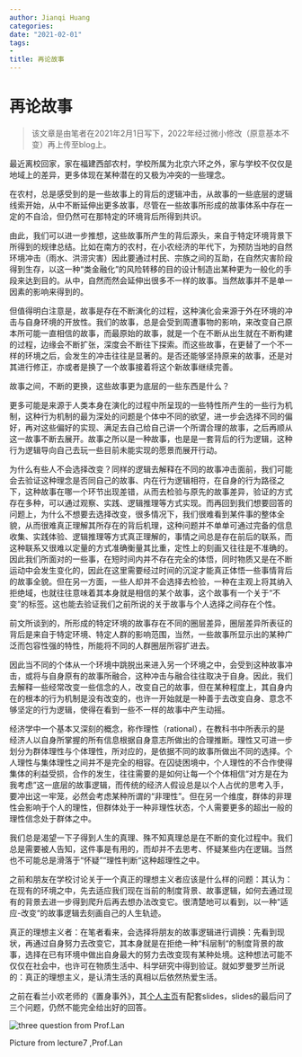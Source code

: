 ```yaml
---
author: Jianqi Huang
categories:
date: "2021-02-01"
tags:
- 
title: 再论故事
---
```


# 再论故事

> 该文章是由笔者在2021年2月1日写下，2022年经过微小修改（原意基本不变）再上传至blog上。

最近离校回家，家在福建西部农村，学校所属为北京六环之外，家与学校不仅仅是地域上的差异，更多体现在某种潜在的又极为冲突的一些理念。

在农村，总是感受到的是一些故事上的背后的逻辑冲击，从故事的一些底层的逻辑线索开始，从中不断延伸出更多故事，尽管在一些故事所形成的故事体系中存在一定的不自洽，但仍然可在那特定的环境背后所得到共识。

由此，我们可以进一步推想，这些故事所产生的背后源头，来自于特定环境背景下所得到的规律总结。比如在南方的农村，在小农经济的年代下，为预防当地的自然环境冲击（雨水、洪涝灾害）因此要通过村民、宗族之间的互助，在自然灾害阶段得到生存，以这一种“类金融化”的风险转移的目的设计制造出某种更为一般化的手段来达到目的。从中，自然而然会延伸出很多不一样的故事。当然故事并不是单一因素的影响来得到的。

 但值得明白注意是，故事是存在不断演化的过程，这种演化会来源于外在环境的冲击与自身环境的开放性。我们的故事，总是会受到周遭事物的影响，来改变自己原本所可能一直相信的故事，而最原始的故事，就是一个在不断从出生就在不断构建的过程，边缘会不断扩张，深度会不断往下探索。而这些故事，在更替了一个不一样的环境之后，会发生的冲击往往是显著的。是否还能够坚持原来的故事，还是对其进行修正，亦或者是换了一个故事接着将这个新故事继续完善。

故事之间，不断的更换，这些故事更为底层的一些东西是什么？

更多可能是来源于人类本身在演化的过程中所呈现的一些特性所产生的一些行为机制，这种行为机制的最为深处的问题是个体中不同的欲望，进一步会选择不同的偏好，再对这些偏好的实现、满足去自己给自己讲一个所谓合理的故事，之后再顺从这一故事不断去展开。故事之所以是一种故事，也是是一套背后的行为逻辑，这种行为逻辑导向自己去玩一些目前未能实现的愿景而展开行动。

为什么有些人不会选择改变？同样的逻辑去解释在不同的故事冲击面前，我们可能会去验证这种理念是否同自己的故事、内在行为逻辑相符，在自身的行为路径之下，这种故事在哪一个环节出现差错，从而去检验与原先的故事差异，验证的方式存在多种，可以通过观察、实践、逻辑推理等方式实现。而再回到我们想要回答的问题上，为什么不想要去选择改变，很多情况下，我们很难看到某件事的整体全貌，从而很难真正理解其所存在的背后机理，这种问题并不单单可通过完备的信息收集、实践体验、逻辑推理等方式真正理解的，事情之间总是存在前后的联系，而这种联系又很难以定量的方式准确衡量其比重，定性上的刻画又往往是不准确的。因此我们所面对的一些事，在短时间内并不存在完全的体悟，同时物质又是在不断运动中会发生变化的，因此在这里需要经过时间的沉淀才能真正体悟一些事情背后的故事全貌。但在另一方面，一些人却并不会选择去检验，一种在主观上将其纳入拒绝域，也就往往意味着其本身就是相信的某个故事，这个故事有一个关于“不变”的标签。这也能去验证我们之前所说的关于故事与个人选择之间存在个性。

前文所谈到的，所形成的特定环境的故事存在不同的圈层差异，圈层差异所表征的背后是来自于特定环境、特定人群的影响范围，当然，一些故事所显示出的某种广泛而包容性强的特性，所能将不同的人群圈层所容扩进去。

因此当不同的个体从一个环境中跳脱出来进入另一个环境之中，会受到这种故事冲击，或将与自身原有的故事所融合，这种冲击与融合往往取决于自身。因此，我们去解释一些经常改变一些信念的人，改变自己的故事，但在某种程度上，其自身内在的根本的行为机制是没有改变的，也许一开始就是一种善于去改变自身、意念不够坚定的行为逻辑，使得在看到一些不一样的故事中产生动摇。

经济学中一个基本又深刻的概念，称作理性（rational），在教科书中所表示的是经济人以自身所掌握的所有信息根据自身意志所做出的合理推断。理性又可进一步划分为群体理性与个体理性，所对应的，是依据不同的故事所做出不同的选择。个人理性与集体理性之间并不是完全的相容。在囚徒困境中，个人理性的不合作使得集体的利益受损，合作的发生，往往需要的是如何让每一个个体相信“对方是在为我考虑”这一底层的故事逻辑，而传统的经济人假设总是以个人占优的思考入手，要冲出这一牢笼，必然会考虑某种所谓的“非理性”。但在另一个维度，群体的非理性会影响于个人的理性，但群体处于一种非理性状态，个人需要更多的超出一般的理性信念处于群体之中。

我们总是渴望一下子得到人生的真理、殊不知真理总是在不断的变化过程中。我们总是需要被人告知，这件事是有用的，而却并不去思考、怀疑某些内在逻辑。当然也不可能总是滑落于“怀疑”“理性判断“这种超理性之中。

之前和朋友在学校讨论关于一个真正的理想主义者应该是什么样的问题：其认为：在现有的环境之中，先去适应我们现在当前的制度背景、故事逻辑，如何去通过现有的背景去进一步得到爬升后再去想办法改变它。很清楚地可以看到，以一种“适应-改变“的故事逻辑去刻画自己的人生轨迹。

真正的理想主义者：在笔者看来，会选择将朋友的故事逻辑进行调换：先看到现状，再通过自身努力去改变它，其本身就是在拒绝一种“科层制“的制度背景的故事，选择在已有环境中做出自身最大的努力去改变现有某种处境。这种想法可能不仅仅在社会中，也许可在物质生活中、科学研究中得到验证。就如罗曼罗兰所说的：真正的理想主义，是认清生活的真相以后依然热爱生活。

之前在看兰小欢老师的《置身事外》，其[个人主页](https://xiaohuanlan.weebly.com/)有配套slides，slides的最后问了三个问题，仍然不能完全给出好的回答。

![three question from Prof.Lan](https://cheinchi.oss-cn-hangzhou.aliyuncs.com/img/clip_image001.png)

Picture from lecture7 ,Prof.Lan